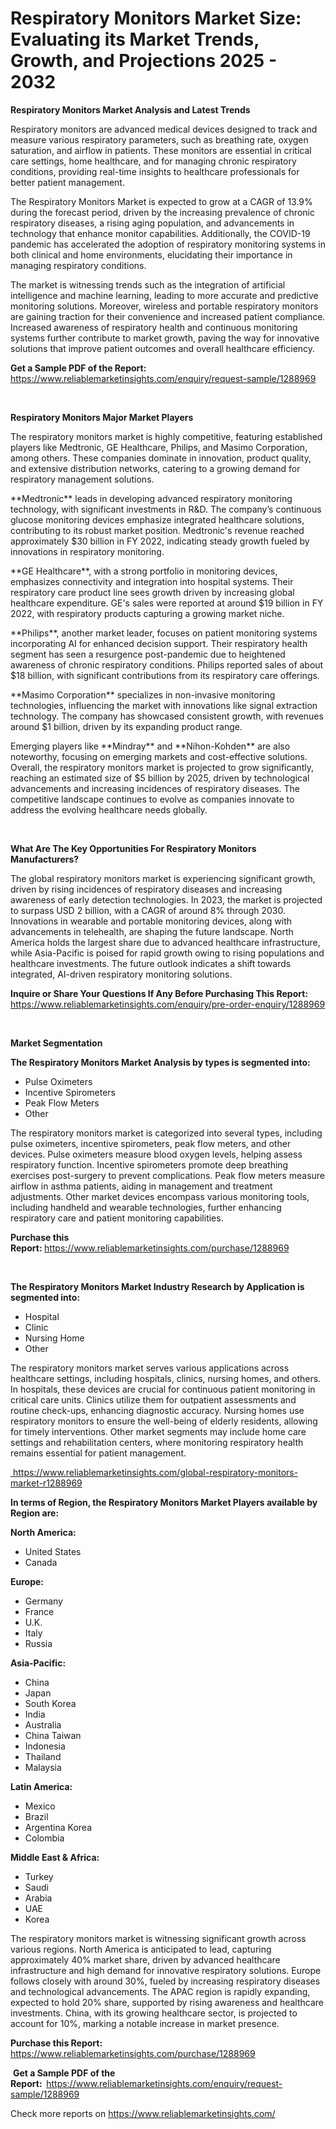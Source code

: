 <p><h1>Respiratory Monitors Market Size: Evaluating its Market Trends, Growth, and Projections 2025 - 2032</h1></p><p><strong>Respiratory Monitors Market Analysis and Latest Trends</strong></p>
<p><p>Respiratory monitors are advanced medical devices designed to track and measure various respiratory parameters, such as breathing rate, oxygen saturation, and airflow in patients. These monitors are essential in critical care settings, home healthcare, and for managing chronic respiratory conditions, providing real-time insights to healthcare professionals for better patient management.</p><p>The Respiratory Monitors Market is expected to grow at a CAGR of 13.9% during the forecast period, driven by the increasing prevalence of chronic respiratory diseases, a rising aging population, and advancements in technology that enhance monitor capabilities. Additionally, the COVID-19 pandemic has accelerated the adoption of respiratory monitoring systems in both clinical and home environments, elucidating their importance in managing respiratory conditions.</p><p>The market is witnessing trends such as the integration of artificial intelligence and machine learning, leading to more accurate and predictive monitoring solutions. Moreover, wireless and portable respiratory monitors are gaining traction for their convenience and increased patient compliance. Increased awareness of respiratory health and continuous monitoring systems further contribute to market growth, paving the way for innovative solutions that improve patient outcomes and overall healthcare efficiency.</p></p>
<p><strong>Get a Sample PDF of the Report:&nbsp;</strong> <a href="https://www.reliablemarketinsights.com/enquiry/request-sample/1288969?utm_campaign=3586&utm_medium=2&utm_source=Github&utm_content=ia&utm_term=29032025&utm_id=respiratory-monitors">https://www.reliablemarketinsights.com/enquiry/request-sample/1288969</a></p>
<p>&nbsp;</p>
<p><strong>Respiratory Monitors Major Market Players</strong></p>
<p><p>The respiratory monitors market is highly competitive, featuring established players like Medtronic, GE Healthcare, Philips, and Masimo Corporation, among others. These companies dominate in innovation, product quality, and extensive distribution networks, catering to a growing demand for respiratory management solutions.</p><p>**Medtronic** leads in developing advanced respiratory monitoring technology, with significant investments in R&D. The company’s continuous glucose monitoring devices emphasize integrated healthcare solutions, contributing to its robust market position. Medtronic's revenue reached approximately $30 billion in FY 2022, indicating steady growth fueled by innovations in respiratory monitoring.</p><p>**GE Healthcare**, with a strong portfolio in monitoring devices, emphasizes connectivity and integration into hospital systems. Their respiratory care product line sees growth driven by increasing global healthcare expenditure. GE's sales were reported at around $19 billion in FY 2022, with respiratory products capturing a growing market niche.</p><p>**Philips**, another market leader, focuses on patient monitoring systems incorporating AI for enhanced decision support. Their respiratory health segment has seen a resurgence post-pandemic due to heightened awareness of chronic respiratory conditions. Philips reported sales of about $18 billion, with significant contributions from its respiratory care offerings.</p><p>**Masimo Corporation** specializes in non-invasive monitoring technologies, influencing the market with innovations like signal extraction technology. The company has showcased consistent growth, with revenues around $1 billion, driven by its expanding product range.</p><p>Emerging players like **Mindray** and **Nihon-Kohden** are also noteworthy, focusing on emerging markets and cost-effective solutions. Overall, the respiratory monitors market is projected to grow significantly, reaching an estimated size of $5 billion by 2025, driven by technological advancements and increasing incidences of respiratory diseases. The competitive landscape continues to evolve as companies innovate to address the evolving healthcare needs globally.</p></p>
<p>&nbsp;</p>
<p><strong>What Are The Key Opportunities For Respiratory Monitors Manufacturers?</strong></p>
<p><p>The global respiratory monitors market is experiencing significant growth, driven by rising incidences of respiratory diseases and increasing awareness of early detection technologies. In 2023, the market is projected to surpass USD 2 billion, with a CAGR of around 8% through 2030. Innovations in wearable and portable monitoring devices, along with advancements in telehealth, are shaping the future landscape. North America holds the largest share due to advanced healthcare infrastructure, while Asia-Pacific is poised for rapid growth owing to rising populations and healthcare investments. The future outlook indicates a shift towards integrated, AI-driven respiratory monitoring solutions.</p></p>
<p><strong>Inquire or Share Your Questions If Any Before Purchasing This Report:</strong> <a href="https://www.reliablemarketinsights.com/enquiry/pre-order-enquiry/1288969?utm_campaign=3586&utm_medium=2&utm_source=Github&utm_content=ia&utm_term=29032025&utm_id=respiratory-monitors">https://www.reliablemarketinsights.com/enquiry/pre-order-enquiry/1288969</a></p>
<p>&nbsp;</p>
<p><strong>Market Segmentation</strong></p>
<p><strong>The Respiratory Monitors Market Analysis by types is segmented into:</strong></p>
<p><ul><li>Pulse Oximeters</li><li>Incentive Spirometers</li><li>Peak Flow Meters</li><li>Other</li></ul></p>
<p><p>The respiratory monitors market is categorized into several types, including pulse oximeters, incentive spirometers, peak flow meters, and other devices. Pulse oximeters measure blood oxygen levels, helping assess respiratory function. Incentive spirometers promote deep breathing exercises post-surgery to prevent complications. Peak flow meters measure airflow in asthma patients, aiding in management and treatment adjustments. Other market devices encompass various monitoring tools, including handheld and wearable technologies, further enhancing respiratory care and patient monitoring capabilities.</p></p>
<p><strong>Purchase this Report:&nbsp;</strong><a href="https://www.reliablemarketinsights.com/purchase/1288969?utm_campaign=3586&utm_medium=2&utm_source=Github&utm_content=ia&utm_term=29032025&utm_id=respiratory-monitors">https://www.reliablemarketinsights.com/purchase/1288969</a></p>
<p>&nbsp;</p>
<p><strong>The Respiratory Monitors Market Industry Research by Application is segmented into:</strong></p>
<p><ul><li>Hospital</li><li>Clinic</li><li>Nursing Home</li><li>Other</li></ul></p>
<p><p>The respiratory monitors market serves various applications across healthcare settings, including hospitals, clinics, nursing homes, and others. In hospitals, these devices are crucial for continuous patient monitoring in critical care units. Clinics utilize them for outpatient assessments and routine check-ups, enhancing diagnostic accuracy. Nursing homes use respiratory monitors to ensure the well-being of elderly residents, allowing for timely interventions. Other market segments may include home care settings and rehabilitation centers, where monitoring respiratory health remains essential for patient management.</p></p>
<p><a href="https://www.reliablemarketinsights.com/global-respiratory-monitors-market-r1288969?utm_campaign=3586&utm_medium=2&utm_source=Github&utm_content=ia&utm_term=29032025&utm_id=respiratory-monitors">&nbsp;https://www.reliablemarketinsights.com/global-respiratory-monitors-market-r1288969</a></p>
<p><strong>In terms of Region, the Respiratory Monitors Market Players available by Region are:</strong></p>
<p>
    <p> <strong> North America: </strong>
        <ul>
            <li>United States</li>
            <li>Canada</li>
        </ul>
        </p> 
    <p> <strong> Europe: </strong>
        <ul>
            <li>Germany</li>
            <li>France</li>
            <li>U.K.</li>
            <li>Italy</li>
            <li>Russia</li>
        </ul>
        </p> 
    <p> <strong> Asia-Pacific: </strong>
        <ul>
            <li>China</li>
            <li>Japan</li>
            <li>South Korea</li>
            <li>India</li>
            <li>Australia</li>
            <li>China Taiwan</li>
            <li>Indonesia</li>
            <li>Thailand</li>
            <li>Malaysia</li>
        </ul>
        </p> 
    <p> <strong> Latin America: </strong>
        <ul>
            <li>Mexico</li>
            <li>Brazil</li>
            <li>Argentina Korea</li>
            <li>Colombia</li>
        </ul>
        </p> 
    <p> <strong> Middle East & Africa: </strong>
        <ul>
            <li>Turkey</li>
            <li>Saudi</li>
            <li>Arabia</li>
            <li>UAE</li>
            <li>Korea</li>
        </ul>
    </p>
    </p>
<p><p>The respiratory monitors market is witnessing significant growth across various regions. North America is anticipated to lead, capturing approximately 40% market share, driven by advanced healthcare infrastructure and high demand for innovative respiratory solutions. Europe follows closely with around 30%, fueled by increasing respiratory diseases and technological advancements. The APAC region is rapidly expanding, expected to hold 20% share, supported by rising awareness and healthcare investments. China, with its growing healthcare sector, is projected to account for 10%, marking a notable increase in market presence.</p></p>
<p><strong>Purchase this Report: </strong><a href="https://www.reliablemarketinsights.com/purchase/1288969?utm_campaign=3586&utm_medium=2&utm_source=Github&utm_content=ia&utm_term=29032025&utm_id=respiratory-monitors">https://www.reliablemarketinsights.com/purchase/1288969</a></p>
<p>&nbsp;<strong>Get a Sample PDF of the Report:&nbsp;&nbsp;</strong><a href="https://www.reliablemarketinsights.com/enquiry/request-sample/1288969?utm_campaign=3586&utm_medium=2&utm_source=Github&utm_content=ia&utm_term=29032025&utm_id=respiratory-monitors">https://www.reliablemarketinsights.com/enquiry/request-sample/1288969</a></p>
<p><strong></strong></p>
<p>Check more reports on <a href="https://www.reliablemarketinsights.com/?utm_campaign=3586&utm_medium=2&utm_source=Github&utm_content=ia&utm_term=29032025&utm_id=respiratory-monitors">https://www.reliablemarketinsights.com/</a></p>